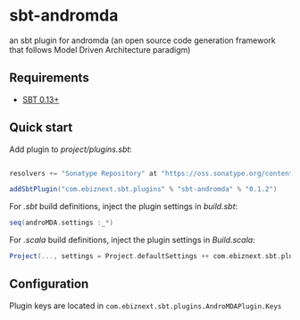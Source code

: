 sbt-andromda
============

an sbt plugin for andromda (an open source code generation framework that follows Model Driven Architecture paradigm)

## Requirements

* [SBT 0.13+](http://www.scala-sbt.org/)


## Quick start

Add plugin to *project/plugins.sbt*:

```scala

resolvers += "Sonatype Repository" at "https://oss.sonatype.org/content/groups/public"

addSbtPlugin("com.ebiznext.sbt.plugins" % "sbt-andromda" % "0.1.2")
```

For *.sbt* build definitions, inject the plugin settings in *build.sbt*:

```scala
seq(androMDA.settings :_*)
```

For *.scala* build definitions, inject the plugin settings in *Build.scala*:

```scala
Project(..., settings = Project.defaultSettings ++ com.ebiznext.sbt.plugins.AndroMDAPlugin.androMDA.settings)
```

## Configuration

Plugin keys are located in `com.ebiznext.sbt.plugins.AndroMDAPlugin.Keys`

